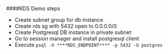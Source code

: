 ####RDS Demo steps

* Create subnet group for db instance
* Create rds sg with 5432 open to 0.0.0.0/0
* Create Postgresql DB instance in private subnet
* Go to session manager and install postgresql client
* Execute `psql -h ****RDS_ENDPOINT**** -p 5432 -U postgres`
